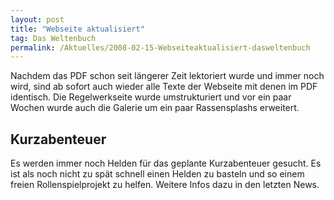 ```yaml
---
layout: post
title: "Webseite aktualisiert"
tag: Das Weltenbuch
permalink: /Aktuelles/2008-02-15-Webseiteaktualisiert-dasweltenbuch
---
```



Nachdem das PDF schon seit längerer Zeit lektoriert wurde und immer noch wird, sind ab sofort auch wieder alle Texte der Webseite mit denen im PDF identisch. Die Regelwerkseite wurde umstrukturiert und vor ein paar Wochen wurde auch die Galerie um ein paar Rassensplashs erweitert.

## Kurzabenteuer

Es werden immer noch Helden für das geplante Kurzabenteuer gesucht. Es ist als noch nicht zu spät schnell einen Helden zu basteln und so einem freien Rollenspielprojekt zu helfen. Weitere Infos dazu in den letzten News.

